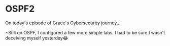 # OSPF2
On today's episode of Grace's Cybersecurity journey...

~Still on OSPF, I configured a few more simple labs. I had to be sure I wasn't deceiving myself yesterday😂
